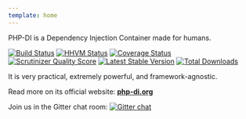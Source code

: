 ```yaml
---
template: home
---
```


PHP-DI is a Dependency Injection Container made for humans.

[![Build Status](https://travis-ci.org/mnapoli/PHP-DI.png?branch=master)](https://travis-ci.org/mnapoli/PHP-DI) [![HHVM Status](http://hhvm.h4cc.de/badge/mnapoli/php-di.png)](http://hhvm.h4cc.de/package/mnapoli/php-di) [![Coverage Status](https://coveralls.io/repos/mnapoli/PHP-DI/badge.png?branch=master)](https://coveralls.io/r/mnapoli/PHP-DI?branch=master) [![Scrutinizer Quality Score](https://scrutinizer-ci.com/g/mnapoli/PHP-DI/badges/quality-score.png?s=a2feff428ada6b64f1813b6ba11d943d86790acc)](https://scrutinizer-ci.com/g/mnapoli/PHP-DI/) [![Latest Stable Version](https://poser.pugx.org/mnapoli/php-di/v/stable.png)](https://packagist.org/packages/mnapoli/php-di) [![Total Downloads](https://poser.pugx.org/mnapoli/php-di/downloads.png)](https://packagist.org/packages/mnapoli/php-di)

It is very practical, extremely powerful, and framework-agnostic.

Read more on its official website: **[php-di.org](http://php-di.org)**

Join us in the Gitter chat room: [![Gitter chat](https://badges.gitter.im/mnapoli/PHP-DI.png)](https://gitter.im/mnapoli/PHP-DI)
